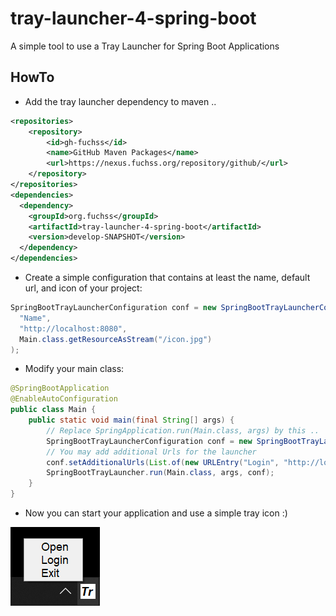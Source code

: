 # tray-launcher-4-spring-boot
A simple tool to use a Tray Launcher for Spring Boot Applications

## HowTo
* Add the tray launcher dependency to maven ..
```xml
<repositories>
	<repository>
		<id>gh-fuchss</id>
		<name>GitHub Maven Packages</name>
		<url>https://nexus.fuchss.org/repository/github/</url>
	</repository>
</repositories>
<dependencies>
  <dependency>
    <groupId>org.fuchss</groupId>
    <artifactId>tray-launcher-4-spring-boot</artifactId>
    <version>develop-SNAPSHOT</version>
  </dependency>
</dependencies>
```
* Create a simple configuration that contains at least the name, default url, and icon of your project:
```java
SpringBootTrayLauncherConfiguration conf = new SpringBootTrayLauncherConfiguration(
  "Name", 
  "http://localhost:8080", 
  Main.class.getResourceAsStream("/icon.jpg")
);
```
* Modify your main class:
```java
@SpringBootApplication
@EnableAutoConfiguration
public class Main {
	public static void main(final String[] args) {
		// Replace SpringApplication.run(Main.class, args) by this ..
		SpringBootTrayLauncherConfiguration conf = new SpringBootTrayLauncherConfiguration("Name", "http://localhost:8080", Main.class.getResourceAsStream("/icon.jpg"));
		// You may add additional Urls for the launcher
		conf.setAdditionalUrls(List.of(new URLEntry("Login", "http://localhost:8080/login")));
		SpringBootTrayLauncher.run(Main.class, args, conf);
	}
}
```
* Now you can start your application and use a simple tray icon :) 

![tray-example](.github/img/tray-example.png)
